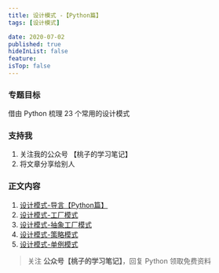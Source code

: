 ```yaml
---
title: 设计模式 -【Python篇】
tags: [设计模式]

date: 2020-07-02
published: true
hideInList: false
feature: 
isTop: false
---
```




### 专题目标

借由 Python 梳理 23 个常用的设计模式

### 支持我

1. 关注我的公众号 【桃子的学习笔记】
2. 将文章分享给别人

### 正文内容

1. [设计模式-导言【Python篇】](https://mp.weixin.qq.com/s/DHm8P7oO4JXj1-SqAxlxSA)
2. [设计模式-工厂模式](https://mp.weixin.qq.com/s/EVXg6pCsioN6USeJqCHrXg)
3. [设计模式-抽象工厂模式](https://mp.weixin.qq.com/s/CvwkkkPYqCHSEjSfiWJsnA)
4. [设计模式-策略模式](https://mp.weixin.qq.com/s/mdmMiiEmZfB-hO7GbIYs_w)
5. [设计模式-单例模式](https://mp.weixin.qq.com/s/rE0Hi-EXXdl2TUKOzO_kSg)

> 关注 **公众号【桃子的学习笔记】**，回复 Python 领取免费资料